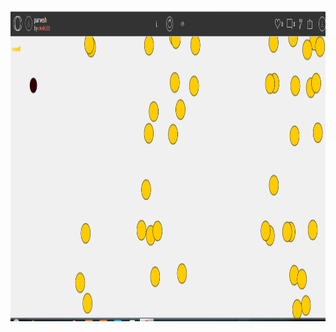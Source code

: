 <!DOCTYPE html>
<html>

   <body>
   <pre>
   
<img src="https://github.com/vivekpenuli/p5.js/blob/master/lo.PNG" alt="Simply Easy Learning" width="2000"
         height="500">
   </pre>
   </body>
</html>
